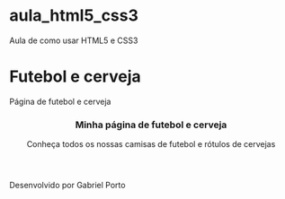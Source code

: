 # aula_html5_css3
Aula de como usar HTML5 e CSS3
<!DOCTYPE html>
<html lang = "pt-br">
<head> 
<meta charset = "urf-8">
 <h1> <stromg> Futebol e cerveja </strong> </h1>
 
</head>

<body>
<p> Página de futebol e cerveja </p>
<header> 
<h3> Minha página de futebol e cerveja</h3>
<p> Conheça todos os nossas camisas de futebol e rótulos de cervejas </p>

</header>

<footer> Desenvolvido por Gabriel Porto </footer>

</body>
</html>
